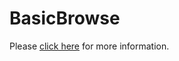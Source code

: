 ﻿# BasicBrowse

Please [click here](https://raymond.wtf/my-projects/BasicBrowse) for more information.